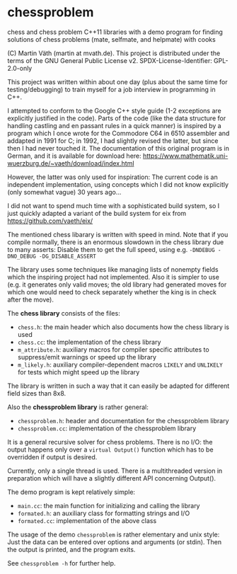 # chessproblem

chess and chess problem C++11 libraries with a demo program for
finding solutions of chess problems (mate, selfmate, and helpmate) with cooks

(C) Martin Väth (martin at mvath.de).
This project is distributed under the terms of the
GNU General Public License v2.
SPDX-License-Identifier: GPL-2.0-only

This project was written within about one day (plus about the same time for
testing/debugging) to train myself for a job interview in programming in C++.

I attempted to conform to the Google C++ style guide (1-2 exceptions are
explicitly justified in the code). Parts of the code (like the data structure
for handling castling and en passant rules in a quick manner) is inspired by a
program which I once wrote for the Commodore C64 in 6510 assembler and
addapted in 1991 for C; in 1992, I had slightly revised the latter, but since
then I had never touched it. The documentation of this original program
is in German, and it is available for download here:
https://www.mathematik.uni-wuerzburg.de/~vaeth/download/index.html

However, the latter was only used for inspiration: The current code is an
independent implementation, using concepts which I did not know explicitly
(only somewhat vague) 30 years ago...

I did not want to spend much time with a sophisticated build system, so I
just quickly adapted a variant of the build system for eix from
https://github.com/vaeth/eix/

The mentioned chess libarary is written with speed in mind.
Note that if you compile normally, there is an enormous slowdown in the chess
library due to many asserts: Disable them to get the full speed, using e.g.
`-DNDEBUG -DNO_DEBUG -DG_DISABLE_ASSERT`

The library uses some techniques like managing lists of nonempty fields
which the inspiring project had not implemented. Also it is simpler to use
(e.g. it generates only valid moves; the old library had generated moves
for which one would need to check separately whether the king is in check
after the move).

The __chess library__ consists of the files:

- `chess.h`:
	the main header which also documents how the chess library is used
- `chess.cc`:
	the implementation of the chess library
- `m_attribute.h`:
	auxiliary macros for compiler specific attributes to
	suppress/emit warnings or speed up the library
- `m_likely.h`:
	auxiliary compiler-dependent macros `LIKELY` and `UNLIKELY` for tests
	which might speed up the library

The library is written in such a way that it can easily be adapted for
different field sizes than 8x8.

Also the __chessproblem library__ is rather general:

- `chessproblem.h`:
	header and documentation for the chessproblem library
- `chessproblem.cc`:
	implementation of the chessproblem library

It is a general recursive solver for chess problems.
There is no I/O: the output happens only over a `virtual Output()` function
which has to be overridden if output is desired.

Currently, only a single thread is used. There is a multithreaded version in
preparation which will have a slightly different API concerning Output().

The demo program is kept relatively simple:

- `main.cc`:
	the main function for initializing and calling the library
- `formated.h`:
	an auxiliary class for formatting strings and I/O
- `formated.cc`:
	implementation of the above class

The usage of the demo `chessproblem` is rather elementary and unix style:
Just the data can be entered over options and arguments (or stdin).
Then the output is printed, and the program exits.

See `chessproblem -h` for further help.
